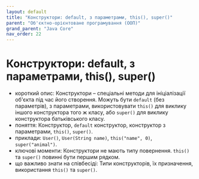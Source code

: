 ```yaml
---
layout: default
title: "Конструктори: default, з параметрами, this(), super()"
parent: "Об'єктно-орієнтоване програмування (ООП)"
grand_parent: "Java Core"
nav_order: 22
---
```


# Конструктори: default, з параметрами, this(), super()

*   короткий опис: Конструктори – спеціальні методи для ініціалізації об'єкта під час його створення. Можуть бути `default` (без параметрів), з параметрами, використовувати `this()` для виклику іншого конструктора того ж класу, або `super()` для виклику конструктора батьківського класу.
*   поняття: Конструктор, `default` конструктор, конструктор з параметрами, `this()`, `super()`.
*   приклади: `User()`, `User(String name)`, `this("name", 0)`, `super("animal")`.
*   ключові моменти: Конструктори не мають типу повернення. `this()` та `super()` повинні бути першим рядком.
*   що важливо знати на співбесіді: Типи конструкторів, їх призначення, використання `this()` та `super()`.
